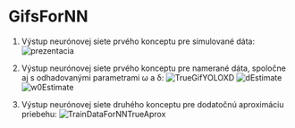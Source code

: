 # GifsForNN


1. Výstup neurónovej siete prvého konceptu pre simulované dáta:
![prezentacia](https://user-images.githubusercontent.com/87126069/171729523-ecf9d109-6859-4e40-8790-efeae530d0c3.gif)

2. Výstup neurónovej siete prvého konceptu pre namerané dáta, spoločne aj s odhadovanými parametrami ω a δ:
![TrueGifYOLOXD](https://user-images.githubusercontent.com/87126069/171730578-4842f84e-ff57-4fdb-8908-62ce55089d2a.gif)
![dEstimate](https://user-images.githubusercontent.com/87126069/171730626-097dfd1c-8d91-4e11-899c-37fa0b49b2e9.gif)
![w0Estimate](https://user-images.githubusercontent.com/87126069/171730649-f25744be-d7e0-4566-8557-b64b902205ae.gif)

3. Výstup neurónovej siete druhého konceptu pre dodatočnú aproximáciu priebehu:
![TrainDataForNNTrueAprox](https://user-images.githubusercontent.com/87126069/171731017-9943bfed-02aa-4e15-aa69-70ea442661f3.png)
